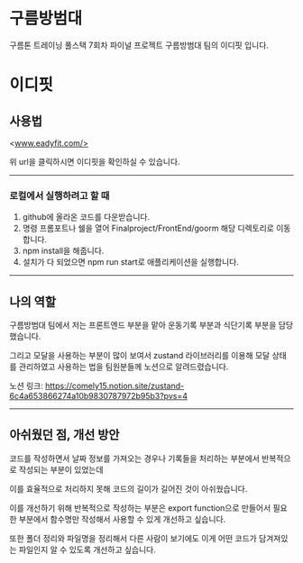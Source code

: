 # 구름방범대

구름톤 트레이닝 풀스택 7회차 파이널 프로젝트 구름방범대 팀의 이디핏 입니다.

# 이디핏


## 사용법


<www.eadyfit.com/>


위 url을 클릭하시면 이디핏을 확인하실 수 있습니다.


---


### 로컬에서 실행하려고 할 때


1. github에 올라온 코드를 다운받습니다.
2. 명령 프롬포트나 쉘을 열어 Finalproject/FrontEnd/goorm 해당 디렉토리로 이동합니다.
3. npm install을 해줍니다.
4. 설치가 다 되었으면 npm run start로 애플리케이션을 실행합니다.


---


## 나의 역할


구름방범대 팀에서 저는 프론트엔드 부분을 맡아 운동기록 부분과 식단기록 부분을 담당했습니다.


그리고 모달을 사용하는 부분이 많이 보여서 zustand 라이브러리를 이용해 모달 상태를 관리하였고 사용하는 법을 팀원분들께 노션으로 알려드렸습니다.


노션 링크: <https://comely15.notion.site/zustand-6c4a653866274a10b9830787972b95b3?pvs=4>


---


## 아쉬웠던 점, 개선 방안


코드를 작성하면서 날짜 정보를 가져오는 경우나 기록들을 처리하는 부분에서 반복적으로 작성되는 부분이 있었는데


이를 효율적으로 처리하지 못해 코드의 길이가 길어진 것이 아쉬웠습니다.



이를 개선하기 위해 반복적으로 작성하는 부분은 export function으로 만들어서 필요한 부분에서 함수명만 작성해서 사용할 수 있게 개선하고 싶습니다.


또한 폴더 정리와 파일명을 정리해서 다른 사람이 보기에도 이게 어떤 코드가 담겨져있는 파일인지 알 수 있도록 개선하고 싶습니다.
